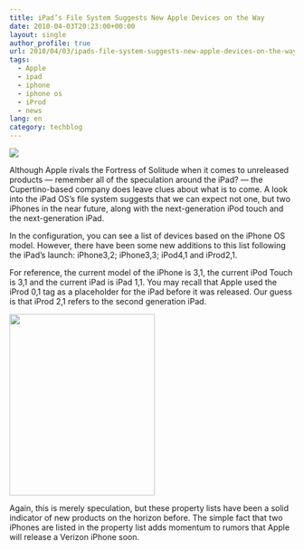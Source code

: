 ```yaml
---
title: iPad’s File System Suggests New Apple Devices on the Way
date: 2010-04-03T20:23:00+00:00
layout: single
author_profile: true
url: 2010/04/03/ipads-file-system-suggests-new-apple-devices-on-the-way/
tags:
  - Apple
  - ipad
  - iphone
  - iphone os
  - iProd
  - news
lang: en
category: techblog
---
```

<div>
  <a href="http://3.bp.blogspot.com/_vaUVXcmC3OI/S7ecMstFPyI/AAAAAAAABe0/ZymRZlQdUiU/s1600-h/iphone2.jpg" imageanchor="1"><img border="0" src="http://3.bp.blogspot.com/_vaUVXcmC3OI/S7ecMstFPyI/AAAAAAAABe0/ZymRZlQdUiU/s1600/iphone2.jpg" /></a>
</div>

Although Apple rivals the Fortress of Solitude when it comes to unreleased products — remember all of the speculation around the iPad? — the Cupertino-based company does leave clues about what is to come. A look into the iPad OS’s file system suggests that we can expect not one, but two iPhones in the near future, along with the next-generation iPod touch and the next-generation iPad.

In the configuration, you can see a list of devices based on the iPhone OS model. However, there have been some new additions to this list following the iPad’s launch: iPhone3,2; iPhone3,3; iPod4,1 and iProd2,1.

For reference, the current model of the iPhone is 3,1, the current iPod Touch is 3,1 and the current iPad is iPad 1,1. You may recall that Apple used the iProd 0,1 tag as a placeholder for the iPad before it was released. Our guess is that iProd 2,1 refers to the second generation iPad.

<div>
  <a href="http://4.bp.blogspot.com/_vaUVXcmC3OI/S7ecYlsg8SI/AAAAAAAABe4/cLV-tprCBaE/s1600-h/ipad-config.jpg" imageanchor="1"><img border="0" height="320" src="http://4.bp.blogspot.com/_vaUVXcmC3OI/S7ecYlsg8SI/AAAAAAAABe4/cLV-tprCBaE/s320/ipad-config.jpg" width="257" /></a>
</div>

Again, this is merely speculation, but these property lists have been a solid indicator of new products on the horizon before. The simple fact that two iPhones are listed in the property list adds momentum to rumors that Apple will release a Verizon iPhone soon.